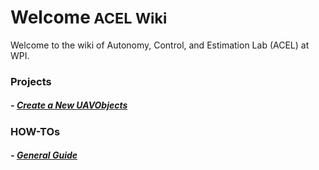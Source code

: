<h1>Welcome<small> ACEL Wiki </small></h1>

Welcome to the wiki of Autonomy, Control, and Estimation Lab (ACEL) at WPI.

### Projects
##### - [Create a New UAVObjects](./tutorials/create_new_uavobjects.md)

### HOW-TOs

##### - [General Guide](./contribute/contributing.md)
